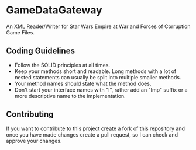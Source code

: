# GameDataGateway

An XML Reader/Writer for Star Wars Empire at War and Forces of Corruption Game Files. 

## Coding Guidelines

- Follow the SOLID principles at all times.
- Keep your methods short and readable. Long methods with a lot of nested statements can usually be split into multiple smaller methods.
- Your method names should state what the method does.
- Don't start your interface names with "I", rather add an "Imp" suffix or a more descriptive name to the implementation.

## Contributing

If you want to contribute to this project create a fork of this repository and once you have made changes create a pull request, so I can check and approve your changes.

